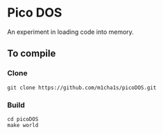 # Pico DOS
An experiment in loading code into memory.
## To compile

### Clone
```
git clone https://github.com/m1cha1s/picoDOS.git
```

### Build
```
cd picoDOS
make world
```

